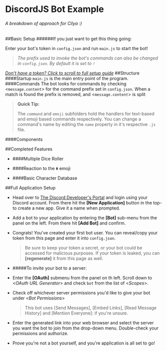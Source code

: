 # DiscordJS Bot Example 
###### _A breakdown of approach for Cilya :)_
##Basic Setup 
######If you just want to get this thing going:

Enter your bot's token in `config.json` and run `main.js` to start the bot!

>_The prefix used to invoke the bot's commands can also be changed in `config.json`. By default it is set to `!`_

>
[_Don't have a token? Click to scroll to full setup guide_](#Application-Setup)
##Structure
####Startup
`main.js` is the main entry point of the program.
####Commands
The bot looks for commands by checking <`message.content`> for the command prefix set in `config.json`. When a match is 
found the prefix is removed, and <`message.content`> is split 

>**Quick Tip:** 
>
>The `command` and `emoji` subfolders  hold the handlers for text-based and emoji based commands respectively. You can change a command's name by editing the `name` property in it's respective `.js` file.
 
####Components

 
##Completed Features
- ####Multiple Dice Roller
    
- ####Reaction to the <code>:coffin:</code> emoji
- ####Basic Character Database

##Full Application Setup 

- Head over to [The Discord Developer's Portal](https://discord.com/developers/applications) and login using your Discord account. From there hit the **[New Application]** button in the top- to create a new app. Give it a name when prompted.

- Add a bot to your application by entering the **[Bot]** sub-menu from the panel on the left. From there hit **[Add Bot]** and confirm.

- Congrats! You've created your first bot user. You can reveal/copy your token from this page and enter it into `config.json`. 
    > Be sure to keep your token a secret, or your bot could be accessed for malicious purposes. If your token is leaked, you can **[regenerate]**  it from this page as well.

- #####To invite your bot to a server: 
- Enter the **[OAuth]** submenu from the panel on th left. Scroll down to <_OAuth URL 
Generator_> and check `bot` from the list of <*Scopes*>.
- Check off whichever server permissions you'd like to give your bot under <*Bot Permissions*>
    >This bot uses [Send Messages], [Embed Links], [Read Message History] and [Mention Everyone]: if you're unsure.

- Enter the generated link into your web browser and select the server you want the bot to join from the drop-down menu.
Double-check your permissions and authorize.
- Prove you're not a bot yourself, and you're application is all set to go! 
 